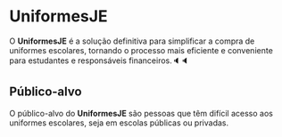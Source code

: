 # UniformesJE

O **UniformesJE** é a solução definitiva para simplificar a compra de uniformes escolares, tornando o processo mais eficiente e conveniente para estudantes e responsáveis financeiros.🔈🔈

## Público-alvo

O público-alvo do **UniformesJE** são pessoas que têm difícil acesso aos uniformes escolares, seja em escolas públicas ou privadas.


